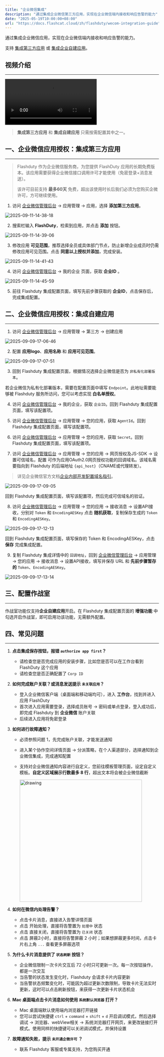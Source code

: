 ```yaml
---
title: "企业微信集成"
description: "通过集成企业微信第三方应用，实现在企业微信端内接收和响应告警的能力"
date: "2025-05-19T10:00:00+08:00"
url: "https://docs.flashcat.cloud/zh/flashduty/wecom-integration-guide"
---
```


通过集成企业微信应用，实现在企业微信端内接收和响应告警的能力。

支持 [集成第三方应用](#third-party) 或 [集成企业自建应用](#self)。

<div class="hide">

## 视频介绍
---
<Video src="https://download.flashcat.cloud/flashduty/video/wechat.mp4"></Video>
</div>

> **集成第三方应用** 和 **集成自建应用** 只需按需配置其中之一。

<span id="third-party"></span>
## 一、企业微信应用授权：集成第三方应用
---

> Flashduty 作为企业微信服务商，为您提供 FlashDuty 应用的长期免费版本。该应用需要获得企业微信接口调用许可才能使用（免密登录+消息发送）。
>
> 该许可目前支持 **最多60天** 免费，超出该使用时长后我们必须为您购买企微许可，方可继续使用。

1. 访问 [企业微信管理后台](https://work.weixin.qq.com/wework_admin/frame#apps) → 应用管理 → 应用，选择 **添加第三方应用**。

![2025-09-11-14-38-18](https://docs-cdn.flashcat.cloud/images/png/c02371e3e2e63ed54687127e9d1e5130.png)

2. 搜索栏输入 **FlashDuty**，检索到应用，并点击 **添加** 按钮。

![2025-09-11-14-39-06](https://docs-cdn.flashcat.cloud/images/png/6e476fa462d64e4b2fca9350aec3163f.png)

3. 修改应用 **可见范围**，推荐选择全员或具体部门节点，防止新增企业成员时仍需修改应用可见范围。点击 **同意以上授权并添加**，完成安装。

![2025-09-11-14-41-43](https://docs-cdn.flashcat.cloud/images/png/4b4d8bfbf7d97e3bcbd4ace800ff4390.png)

4. 访问 [企业微信管理后台](https://work.weixin.qq.com/wework_admin/frame#apps) → 我的企业 页面，获取 **企业ID** 。

![2025-09-11-14-45-59](https://docs-cdn.flashcat.cloud/images/png/cc887d8f20433c0427c15ef4f377578c.png)

5. 前往 Flashduty 集成配置页面，填写先前步骤获取的 **企业ID**，点击保存后，完成集成配置。

<span id="self"></span>

## 二、企业微信应用授权：集成自建应用
---

1. 访问 [企业微信管理后台](https://work.weixin.qq.com/wework_admin/frame#apps) → 应用管理 → 第三方 → 创建应用

![2025-09-09-17-06-46](https://docs-cdn.flashcat.cloud/images/png/06dc41d1f832619fce3e7c87fba03ced.png)

2. 配置 **应用logo**、**应用名称** 和 **应用可见范围**。

![2025-09-09-17-07-51](https://docs-cdn.flashcat.cloud/images/png/18cc9e9e35da7a71da70ca656d5d9814.png)

3. 回到 Flashduty 集成配置页面，根据情况选择企业微信是否为 `非私有化部署版本`。

若企业微信为私有化部署版本，需要在配置页面中填写 `Endpoint`。此地址需要能够被 Flashduty 服务所访问，您可以考虑实现 **白名单授权**。

4. 访问 [企业微信管理后台](https://work.weixin.qq.com/wework_admin/frame#apps) → 我的企业，获取 `企业ID`。回到 Flashduty 集成配置页面，填写该配置项。

5. 访问 [企业微信管理后台](https://work.weixin.qq.com/wework_admin/frame#apps) → 应用管理 → 您的应用，获取 `AgentId`。回到 Flashduty 集成配置页面，填写该配置项。

6. 访问 [企业微信管理后台](https://work.weixin.qq.com/wework_admin/frame#apps) → 应用管理 → 您的应用，获取 `Secret`。回到 Flashduty 集成配置页面，填写该配置项。

7. 访问 [企业微信管理后台](https://work.weixin.qq.com/wework_admin/frame#apps) → 应用管理 → 您的应用 → 网页授权及JS-SDK → 设置可信域名，配置 可作为应用OAuth2.0网页授权功能的回调域名。该域名需要指向到 Flashduty 的后端地址 `{api_host}`（CNAME或代理转发）。

> 详见企业微信官方文档[企业内部开发配置域名指引](https://open.work.weixin.qq.com/wwopen/common/readDocument/40754)。

![2025-09-09-17-09-05](https://docs-cdn.flashcat.cloud/images/png/d8f2d78c310330d2b27cd0f744e5733c.png)

回到 Flashduty 集成配置页面，填写该配置项，然后完成可信域名的验证。

8. 访问 [企业微信管理后台](https://work.weixin.qq.com/wework_admin/frame#apps) → 应用管理 → 您的应用 → 接收消息 → 设置API接收，分别对 `Token` 和 `EncodingAESKey` 点击 **随机获取**，复制保存生成的 `Token` 和 `EncodingAESKey`。

![2025-09-09-17-12-13](https://docs-cdn.flashcat.cloud/images/png/b689fe99780788309b327ffb5faee50b.png)

回到 Flashduty 集成配置页面，填写保存的 Token 和 EncodingAESKey，点击 **保存** 完成集成配置。

9. 复制 Flashduty 集成详情中的 `回调地址`，回到 [企业微信管理后台](https://work.weixin.qq.com/wework_admin/frame#apps) → 应用管理 → 您的应用 → 接收消息 → 设置API接收，填写并保存 URL 和 **先前步骤暂存的** `Token`、`EncodingAESKey`。

![2025-09-09-17-13-14](https://docs-cdn.flashcat.cloud/images/png/c3534c0afd8c5b868c943162acd2b6a8.png)

## 三、配置作战室
---

作战室功能仅支持**企业自建应用**开启。在 Flashduty 集成配置页面的 **增强功能** 中勾选开启作战室，即可启用功该功能，无需额外配置。

## 四、常见问题
---

1. **点击集成保存按钮，报错 `authorize app first`？**

   - 请检查您是否完成应用的安装步骤，比如您是否可以在工作台看到 FlashDuty 这个应用
   - 请检查您是否正确配置了 `Corp ID`

2. **如何完成账户关联？或消息发送提示 `未关联应用`？**

   - 登入企业微信客户端（桌面端和移动端均可），进入 **工作台**，找到并进入应用 FlashDuty
   - 首次进入应用需要登录，选择成员账号 → 密码或单点登录，登入成功后，即完成 Flashduty 到 **企业微信** 账户关联
   - 后续进入应用将免密登录

3. **如何进行故障通知？**

   - 必须参照问题 1，先完成账户关联，才能发送通知
   - 进入某个协作空间详情页面 → 分派策略，在个人渠道部分，选择通知到企业微信集成，完成通知配置
   - 支持对企业微信通知内容进行自定义，您前往模板管理页面，设定自定义模板。**自定义区域展示行数最多 8 行**，超出文本将会被企业微信截断

       <img src="https://download.flashcat.cloud/wecom-app-message.png" alt="drawing" width="400"/>

4. **如何在微信内处理告警？**

   - 点击卡片消息，直接进入告警详情页面
   - 点击 开始处理，直接将告警置为 `处理中` 状态
   - 点击 直接关闭，直接将告警置为 `已关闭` 状态
   - 点击 屏蔽2小时，直接将告警屏蔽 2 小时；如果想屏蔽更多时间，点击卡片右上角 `...` 查看更多屏蔽选项

5. **为什么卡片消息提供了 `状态刷新` 按钮？**

   - 企业微信限制一次卡片交互后 72 小时只可更新一次。每一次按钮操作，都是一次交互
   - 当告警的状态发生变化时，Flashduty 会请求卡片内容更新
   - 当告警状态频繁变化时，可能因为超过更新次数限制，导致卡片无法实时更新，这时可以点击刷新按钮，来获得一次更新卡片状态机会

6. **Mac 桌面端点击卡片消息如何使用 `系统默认浏览器` 打开？**

   - Mac 桌面端默认使用端内浏览器打开链接
   - 您可以尝试快捷键 `ctrl` + `command` + `shift` + `d` 开启调试模式，然后选择 调试 → 浏览器、webView相关 → 系统浏览器打开网页，来更改链接打开模式。使用同样的快捷键可以关闭调试模式，并保持设置

7. **故障通知失败，提示 `未开通企微许可` ？**

   - 联系 Flashduty 客服或专属支持，为您购买开通
